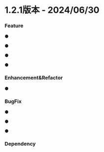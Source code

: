 # 1.2.1版本 - 2024/06/30



### Feature

● 

● 

● 

● 


### Enhancement&Refactor

● 

### BugFix

● 

● 

● 

### Dependency

